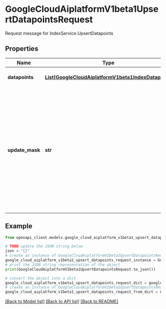 # GoogleCloudAiplatformV1beta1UpsertDatapointsRequest

Request message for IndexService.UpsertDatapoints

## Properties

Name | Type | Description | Notes
------------ | ------------- | ------------- | -------------
**datapoints** | [**List[GoogleCloudAiplatformV1beta1IndexDatapoint]**](GoogleCloudAiplatformV1beta1IndexDatapoint.md) | A list of datapoints to be created/updated. | [optional] 
**update_mask** | **str** | Optional. Update mask is used to specify the fields to be overwritten in the datapoints by the update. The fields specified in the update_mask are relative to each IndexDatapoint inside datapoints, not the full request. Updatable fields: * Use &#x60;all_restricts&#x60; to update both restricts and numeric_restricts. | [optional] 

## Example

```python
from openapi_client.models.google_cloud_aiplatform_v1beta1_upsert_datapoints_request import GoogleCloudAiplatformV1beta1UpsertDatapointsRequest

# TODO update the JSON string below
json = "{}"
# create an instance of GoogleCloudAiplatformV1beta1UpsertDatapointsRequest from a JSON string
google_cloud_aiplatform_v1beta1_upsert_datapoints_request_instance = GoogleCloudAiplatformV1beta1UpsertDatapointsRequest.from_json(json)
# print the JSON string representation of the object
print(GoogleCloudAiplatformV1beta1UpsertDatapointsRequest.to_json())

# convert the object into a dict
google_cloud_aiplatform_v1beta1_upsert_datapoints_request_dict = google_cloud_aiplatform_v1beta1_upsert_datapoints_request_instance.to_dict()
# create an instance of GoogleCloudAiplatformV1beta1UpsertDatapointsRequest from a dict
google_cloud_aiplatform_v1beta1_upsert_datapoints_request_from_dict = GoogleCloudAiplatformV1beta1UpsertDatapointsRequest.from_dict(google_cloud_aiplatform_v1beta1_upsert_datapoints_request_dict)
```
[[Back to Model list]](../README.md#documentation-for-models) [[Back to API list]](../README.md#documentation-for-api-endpoints) [[Back to README]](../README.md)


